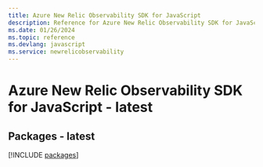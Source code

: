 ```yaml
---
title: Azure New Relic Observability SDK for JavaScript
description: Reference for Azure New Relic Observability SDK for JavaScript
ms.date: 01/26/2024
ms.topic: reference
ms.devlang: javascript
ms.service: newrelicobservability
---
```

# Azure New Relic Observability SDK for JavaScript - latest
## Packages - latest
[!INCLUDE [packages](new-relic-observability-index.md)]
